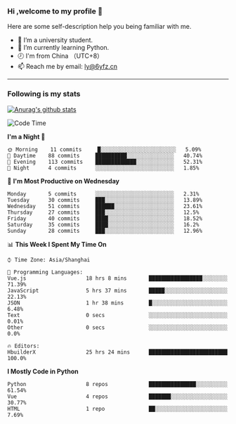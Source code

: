 ### Hi ,welcome to my profile 👋
Here are some self-description help you being familiar with me.
<!--
**liuyunfz/liuyunfz** is a ✨ _special_ ✨ repository because its `README.md` (this file) appears on your GitHub profile.
- 👯 I’m looking to collaborate on ...
- 🤔 I’m looking for help with ...
Here are some ideas to get you started:
-->
- 🏫 I’m a university student.
- 💪 I’m currently learning Python.
- 🕗 I'm from China （UTC+8）
- 📫 Reach me by email: [ly@6yfz.cn](mailto:ly@6yfz.cn)
  
---
### Following is my stats
  
[![Anurag's github stats](https://github-readme-stats.vercel.app/api?username=liuyunfz)](https://github.com/anuraghazra/github-readme-stats)
  
<!--START_SECTION:waka-->
![Code Time](http://img.shields.io/badge/Code%20Time-0%20secs-blue)

**I'm a Night 🦉** 

```text
🌞 Morning    11 commits     █░░░░░░░░░░░░░░░░░░░░░░░░   5.09% 
🌆 Daytime    88 commits     ██████████░░░░░░░░░░░░░░░   40.74% 
🌃 Evening    113 commits    █████████████░░░░░░░░░░░░   52.31% 
🌙 Night      4 commits      ░░░░░░░░░░░░░░░░░░░░░░░░░   1.85%

```
📅 **I'm Most Productive on Wednesday** 

```text
Monday       5 commits      ░░░░░░░░░░░░░░░░░░░░░░░░░   2.31% 
Tuesday      30 commits     ███░░░░░░░░░░░░░░░░░░░░░░   13.89% 
Wednesday    51 commits     ██████░░░░░░░░░░░░░░░░░░░   23.61% 
Thursday     27 commits     ███░░░░░░░░░░░░░░░░░░░░░░   12.5% 
Friday       40 commits     ████░░░░░░░░░░░░░░░░░░░░░   18.52% 
Saturday     35 commits     ████░░░░░░░░░░░░░░░░░░░░░   16.2% 
Sunday       28 commits     ███░░░░░░░░░░░░░░░░░░░░░░   12.96%

```


📊 **This Week I Spent My Time On** 

```text
⌚︎ Time Zone: Asia/Shanghai

💬 Programming Languages: 
Vue.js                   18 hrs 8 mins       █████████████████░░░░░░░░   71.39% 
JavaScript               5 hrs 37 mins       █████░░░░░░░░░░░░░░░░░░░░   22.13% 
JSON                     1 hr 38 mins        █░░░░░░░░░░░░░░░░░░░░░░░░   6.48% 
Text                     0 secs              ░░░░░░░░░░░░░░░░░░░░░░░░░   0.01% 
Other                    0 secs              ░░░░░░░░░░░░░░░░░░░░░░░░░   0.0%

🔥 Editors: 
HbuilderX                25 hrs 24 mins      █████████████████████████   100.0%

```

**I Mostly Code in Python** 

```text
Python                   8 repos             ███████████████░░░░░░░░░░   61.54% 
Vue                      4 repos             ███████░░░░░░░░░░░░░░░░░░   30.77% 
HTML                     1 repo              ██░░░░░░░░░░░░░░░░░░░░░░░   7.69%

```



<!--END_SECTION:waka-->
